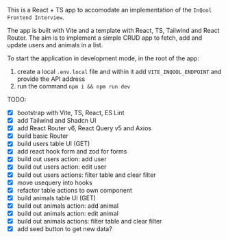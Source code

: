 This is a React + TS app to accomodate an implementation of the `InQool Frontend Interview`.

The app is built with Vite and a template with React, TS, Tailwind and React Router.
The aim is to implement a simple CRUD app to fetch, add and update users and animals in a list.

To start the application in development mode, in the root of the app:

1. create a local `.env.local` file and within it add `VITE_INQOOL_ENDPOINT` and provide the API address
2. run the command `npm i && npm run dev`

TODO:

- [x] bootstrap with Vite, TS, React, ES Lint
- [x] add Tailwind and Shadcn UI
- [x] add React Router v6, React Query v5 and Axios
- [x] build basic Router
- [x] build users table UI (GET)
- [x] add react hook form and zod for forms
- [x] build out users action: add user
- [x] build out users action: edit user
- [x] build out users actions: filter table and clear filter
- [x] move usequery into hooks
- [x] refactor table actions to own component
- [x] build animals table UI (GET)
- [x] build out animals action: add animal
- [x] build out animals action: edit animal
- [x] build out animals actions: filter table and clear filter
- [x] add seed button to get new data?

